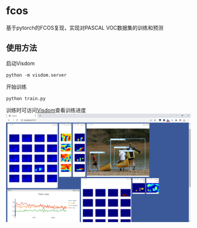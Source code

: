 # fcos

基于pytorch的FCOS复现，实现对PASCAL VOC数据集的训练和预测

## 使用方法

启动Visdom
```shell
python -m visdom.server
```
开始训练
```shell
python train.py
```

训练时可访问[Visdom](http://localhost:8097)查看训练进度
![](examples/%E8%AE%AD%E7%BB%83%E8%BF%87%E7%A8%8B%E5%8F%AF%E8%A7%86%E5%8C%96.png)

